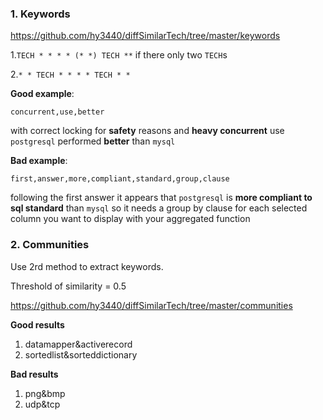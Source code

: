 ### 1. Keywords

https://github.com/hy3440/diffSimilarTech/tree/master/keywords

1.`TECH * * * * (* *) TECH **` if there only two `TECH`s

2.`* * TECH * * * * TECH * *`

**Good example**:

`concurrent,use,better`

with correct locking for **safety** reasons and **heavy concurrent** use `postgresql` performed **better** than `mysql`

**Bad example**:

`first,answer,more,compliant,standard,group,clause`

following the first answer it appears that `postgresql` is **more compliant to sql standard** than `mysql` so it needs a group by clause for each selected column you want to display with your aggregated function

### 2. Communities

Use 2rd method to extract keywords.

Threshold of similarity = 0.5

https://github.com/hy3440/diffSimilarTech/tree/master/communities

**Good results**

1. datamapper&activerecord
2. sortedlist&sorteddictionary

**Bad results**

1. png&bmp
2. udp&tcp

